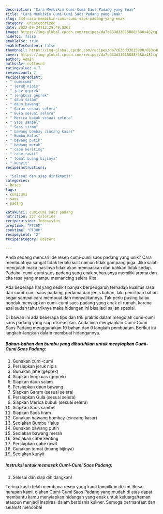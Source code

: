 ```yaml
---
description: "Cara Membikin Cumi-Cumi Saos Padang yang Enak"
title: "Cara Membikin Cumi-Cumi Saos Padang yang Enak"
slug: 544-cara-membikin-cumi-cumi-saos-padang-yang-enak
category: Uncategorized
date: 2022-09-24T12:29:49.026Z
image: https://img-global.cpcdn.com/recipes/da7c633d33015888/680x482cq70/cumi-cumi-saos-padang-foto-resep-utama.jpg
hideToc: false
enableToc: true
enableTocContent: false
thumbnail: https://img-global.cpcdn.com/recipes/da7c633d33015888/680x482cq70/cumi-cumi-saos-padang-foto-resep-utama.jpg
cover: https://img-global.cpcdn.com/recipes/da7c633d33015888/680x482cq70/cumi-cumi-saos-padang-foto-resep-utama.jpg
author: Admin
authorAv: notfound
ratingvalue: 4.7
reviewcount: 7
recipeingredient:
- " cumicumi"
- " jeruk nipis"
- " jahe geprek"
- " lengkuas geprek"
- " daun salam"
- " daun bawang"
- " Garam sesuai selera"
- " Gula sesuai selera"
- " Merica bubuk sesuai selera"
- " Saos sambel"
- " Saos tiram"
- " bawang bombay cincang kasar"
- " Bumbu Halus"
- " bawang putih"
- " bawang merah"
- " cabe keriting"
- " cabe rawit"
- " tomat buang bijinya"
- " kunyit"
recipeinstructions:

- "Selesai dan siap dinikmati!"
categories:
- Resep
tags:
- cumicumi
- saos
- padang

katakunci: cumicumi saos padang 
nutrition: 237 calories
recipecuisine: Indonesian
preptime: "PT26M"
cooktime: "PT38M"
recipeyield: "2"
recipecategory: Dessert

---
```





Anda sedang mencari ide resep cumi-cumi saos padang yang unik? Cara membuatnya sangat tidak terlalu sulit namun tidak gampang juga. Jika salah mengolah maka hasilnya tidak akan memuaskan dan bahkan tidak sedap. Padahal cumi-cumi saos padang yang enak seharusnya memiliki aroma dan cita rasa yang mampu memancing selera Kita.







Ada beberapa hal yang sedikit banyak berpengaruh terhadap kualitas rasa dari cumi-cumi saos padang, pertama dari jenis bahan, lalu pemilihan bahan segar sampai cara membuat dan menyajikannya. Tak perlu pusing kalau hendak menyiapkan cumi-cumi saos padang yang enak di rumah, karena asal sudah tahu triknya maka hidangan ini bisa jadi sajian spesial.






Di bawah ini ada beberapa tips dan trik praktis dalam mengolah cumi-cumi saos padang yang siap dikreasikan. Anda bisa menyiapkan Cumi-Cumi Saos Padang menggunakan 19 bahan dan 0 langkah pembuatan. Berikut ini langkah-langkah dalam membuat hidangannya.

<!--inarticleads1-->

##### Bahan-bahan dan bumbu yang dibutuhkan untuk menyiapkan Cumi-Cumi Saos Padang:

1. Gunakan  cumi-cumi
1. Persiapkan  jeruk nipis
1. Gunakan  jahe (geprek)
1. Siapkan  lengkuas (geprek)
1. Siapkan  daun salam
1. Persiapkan  daun bawang
1. Siapkan  Garam (sesuai selera)
1. Persiapkan  Gula (sesuai selera)
1. Siapkan  Merica bubuk (sesuai selera)
1. Siapkan  Saos sambel
1. Siapkan  Saos tiram
1. Gunakan  bawang bombay (cincang kasar)
1. Sediakan  Bumbu Halus
1. Gunakan  bawang putih
1. Sediakan  bawang merah
1. Sediakan  cabe keriting
1. Persiapkan  cabe rawit
1. Gunakan  tomat (buang bijinya)
1. Sediakan  kunyit




<!--inarticleads2-->

##### Instruksi untuk memasak Cumi-Cumi Saos Padang:


1. Selesai dan siap dihidangkan!



Terima kasih telah membaca resep yang kami tampilkan di sini. Besar harapan kami, olahan Cumi-Cumi Saos Padang yang mudah di atas dapat membantu kamu menyiapkan hidangan yang enak untuk keluarga/teman ataupun menjadi inspirasi dalam berbisnis kuliner. Semoga bermanfaat dan selamat mencoba!
